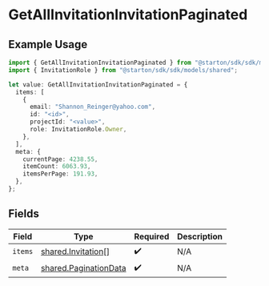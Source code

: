 # GetAllInvitationInvitationPaginated

## Example Usage

```typescript
import { GetAllInvitationInvitationPaginated } from "@starton/sdk/sdk/models/operations";
import { InvitationRole } from "@starton/sdk/sdk/models/shared";

let value: GetAllInvitationInvitationPaginated = {
  items: [
    {
      email: "Shannon_Reinger@yahoo.com",
      id: "<id>",
      projectId: "<value>",
      role: InvitationRole.Owner,
    },
  ],
  meta: {
    currentPage: 4238.55,
    itemCount: 6063.93,
    itemsPerPage: 191.93,
  },
};
```

## Fields

| Field                                                                 | Type                                                                  | Required                                                              | Description                                                           |
| --------------------------------------------------------------------- | --------------------------------------------------------------------- | --------------------------------------------------------------------- | --------------------------------------------------------------------- |
| `items`                                                               | [shared.Invitation](../../../sdk/models/shared/invitation.md)[]       | :heavy_check_mark:                                                    | N/A                                                                   |
| `meta`                                                                | [shared.PaginationData](../../../sdk/models/shared/paginationdata.md) | :heavy_check_mark:                                                    | N/A                                                                   |